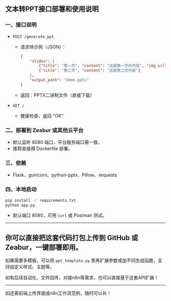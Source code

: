 ## 文本转PPT接口部署和使用说明

### 一、接口说明

* `POST /generate_ppt`

  * 请求体示例（JSON）：

    ```json
    {
        "slides": [
            {"title": "第一页", "content": "这是第一页的内容", "img_url": " `https://...` "},
            {"title": "第二页", "content": "这是第二页内容"}
        ],
        "output_path": "demo.pptx"
    }
    ```
  * 返回：PPTX二进制文件（直接下载）
* `GET /`

  * 健康检查，返回 "OK"

### 二、部署到 Zeabur 或其他云平台

* 默认监听 8080 端口，平台服务端口需一致。
* 推荐直接用 Dockerfile 部署。

### 三、依赖

* Flask、gunicorn、python-pptx、Pillow、requests

### 四、本地启动

```bash
pip install -r requirements.txt
python app.py
```

* 默认端口 8080，可用 `curl` 或 Postman 测试。

---

## **你可以直接把这套代码打包上传到 GitHub 或 Zeabur，一键部署即用。**

如果需要多模板，可以用 `ppt_template.py` 里再扩展参数或加不同生成函数，支持自定义样式、主题等。

如有后续自动化、文件回传、对接n8n等需求，也可以直接基于这套API扩展！

---

如还需前端上传界面或n8n工作流范例，随时可以补！